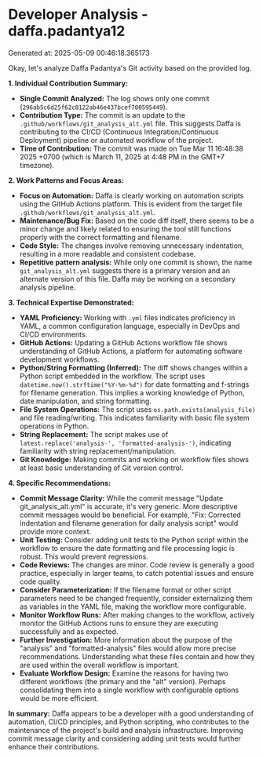 # Developer Analysis - daffa.padantya12
Generated at: 2025-05-09 00:46:18.365173

Okay, let's analyze Daffa Padantya's Git activity based on the provided log.

**1. Individual Contribution Summary:**

*   **Single Commit Analyzed:** The log shows only one commit (`296ab5c6d25f62c8122ab46e437bcef700595449`).
*   **Contribution Type:** The commit is an update to the `.github/workflows/git_analysis_alt.yml` file.  This suggests Daffa is contributing to the CI/CD (Continuous Integration/Continuous Deployment) pipeline or automated workflow of the project.
*   **Time of Contribution:** The commit was made on Tue Mar 11 16:48:38 2025 +0700 (which is March 11, 2025 at 4:48 PM in the GMT+7 timezone).

**2. Work Patterns and Focus Areas:**

*   **Focus on Automation:** Daffa is clearly working on automation scripts using the GitHub Actions platform. This is evident from the target file `.github/workflows/git_analysis_alt.yml`.
*   **Maintenance/Bug Fix:** Based on the code diff itself, there seems to be a minor change and likely related to ensuring the tool still functions properly with the correct formatting and filename.
*   **Code Style:** The changes involve removing unnecessary indentation, resulting in a more readable and consistent codebase.
*   **Repetitive pattern analysis:** While only one commit is shown, the name `git_analysis_alt.yml` suggests there is a primary version and an alternate version of this file. Daffa may be working on a secondary analysis pipeline.

**3. Technical Expertise Demonstrated:**

*   **YAML Proficiency:**  Working with `.yml` files indicates proficiency in YAML, a common configuration language, especially in DevOps and CI/CD environments.
*   **GitHub Actions:** Updating a GitHub Actions workflow file shows understanding of GitHub Actions, a platform for automating software development workflows.
*   **Python/String Formatting (Inferred):** The diff shows changes within a Python script embedded in the workflow.  The script uses `datetime.now().strftime("%Y-%m-%d")` for date formatting and f-strings for filename generation. This implies a working knowledge of Python, date manipulation, and string formatting.
*   **File System Operations:** The script uses `os.path.exists(analysis_file)` and file reading/writing. This indicates familiarity with basic file system operations in Python.
*   **String Replacement:** The script makes use of `latest.replace('analysis-', 'formatted-analysis-')`, indicating familiarity with string replacement/manipulation.
*   **Git Knowledge:** Making commits and working on workflow files shows at least basic understanding of Git version control.

**4. Specific Recommendations:**

*   **Commit Message Clarity:** While the commit message "Update git_analysis_alt.yml" is accurate, it's very generic. More descriptive commit messages would be beneficial.  For example, "Fix: Corrected indentation and filename generation for daily analysis script" would provide more context.
*   **Unit Testing:** Consider adding unit tests to the Python script within the workflow to ensure the date formatting and file processing logic is robust. This would prevent regressions.
*   **Code Reviews:** The changes are minor. Code review is generally a good practice, especially in larger teams, to catch potential issues and ensure code quality.
*   **Consider Parameterization:** If the filename format or other script parameters need to be changed frequently, consider externalizing them as variables in the YAML file, making the workflow more configurable.
*   **Monitor Workflow Runs:** After making changes to the workflow, actively monitor the GitHub Actions runs to ensure they are executing successfully and as expected.
*    **Further Investigation:**  More information about the purpose of the "analysis" and "formatted-analysis" files would allow more precise recommendations.  Understanding what these files contain and how they are used within the overall workflow is important.
*   **Evaluate Workflow Design:** Examine the reasons for having two different workflows (the primary and the "alt" version).  Perhaps consolidating them into a single workflow with configurable options would be more efficient.

**In summary:** Daffa appears to be a developer with a good understanding of automation, CI/CD principles, and Python scripting, who contributes to the maintenance of the project's build and analysis infrastructure. Improving commit message clarity and considering adding unit tests would further enhance their contributions.
